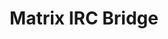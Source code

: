 ---
title: Matrix IRC Bridge 
category: web-dev
resource-url: https://matrix.org/docs/projects/as/irc-bridge.html
blurb: Use an application service gateway from Matrix.org for bridging between IRC networks and Matrix
suggester: Dragos
audience: medium
---